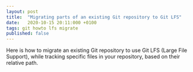 ```yaml
---
layout: post
title:  "Migrating parts of an existing Git repository to Git LFS"
date:   2020-10-15 20:11:000 +0100
tags: git howto lfs migrate
published: false
---
```


Here is how to migrate an existing Git repository to use Git LFS (Large File Support), while tracking specific files in your repository, based on their relative path.



